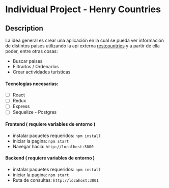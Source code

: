 # Individual Project - Henry Countries

## Description

La idea general es crear una aplicación en la cual se pueda ver información de  distintos paises utilizando la api externa [restcountries](https://restcountries.eu/) y a partir de ella poder, entre otras cosas:

  - Buscar paises
  - Filtrarlos / Ordenarlos
  - Crear actividades turísticas

#### Tecnologías necesarias:
- [ ] React
- [ ] Redux
- [ ] Express
- [ ] Sequelize - Postgres

#### Frontend ( requiere variables de entorno )

- instalar paquetes requeridos: `npm install`
- iniciar la pagina: `npm start`
- Navegar hacia: `http://localhost:3000`

#### Backend ( requiere variables de entorno )

- instalar paquetes requeridos: `npm install`
- iniciar la pagina: `npm start`
- Ruta de consultas: `http://locahost:3001`

